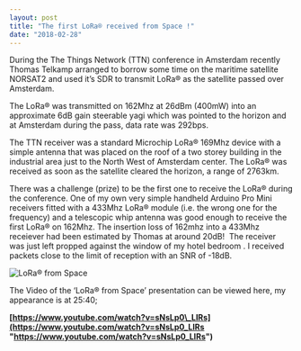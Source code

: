 ```yaml
---
layout: post
title: "The first LoRa® received from Space !"
date: "2018-02-28"
---
```


During the The Things Network (TTN) conference in Amsterdam recently Thomas Telkamp arranged to borrow some time on the maritime satellite NORSAT2 and used it’s SDR to transmit LoRa® as the satellite passed over Amsterdam.

The LoRa® was transmitted on 162Mhz at 26dBm (400mW) into an approximate 6dB gain steerable yagi which was pointed to the horizon and at Amsterdam during the pass, data rate was 292bps.

The TTN receiver was a standard Microchip LoRa® 169Mhz device with a simple antenna that was placed on the roof of a two storey building in the industrial area just to the North West of Amsterdam center. The LoRa® was received as soon as the satellite cleared the horizon, a range of 2763km.

There was a challenge (prize) to be the first one to receive the LoRa® during the conference. One of my own very simple handheld Arduino Pro Mini receivers fitted with a 433Mhz LoRa® module (i.e. the wrong one for the frequency) and a telescopic whip antenna was good enough to receive the first LoRa® on 162Mhz. The insertion loss of 162mhz into a 433Mhz receiever had been estimated by Thomas at around 20dB!  The receiver was just left propped against the window of my hotel bedroom . I received packets close to the limit of reception with an SNR of -18dB.

![LoRa® from Space](/images/LoRa®-from-Space_thumb.jpg "LoRa® from Space")
 

The Video of the ‘LoRa® from Space’ presentation can be viewed here, my appearance is at 25:40;

**[https://www.youtube.com/watch?v=sNsLp0\_LIRs](https://www.youtube.com/watch?v=sNsLp0_LIRs "https://www.youtube.com/watch?v=sNsLp0_LIRs")**
